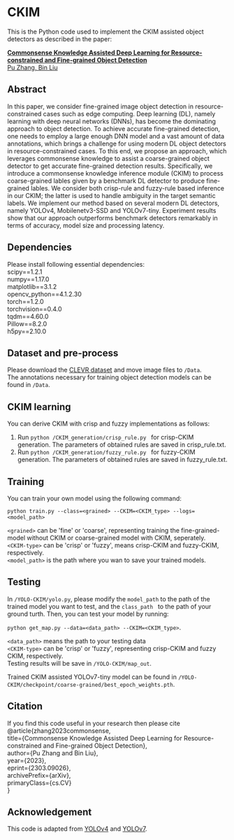 # CKIM
This is the Python code used to implement the CKIM assisted object detectors as described in the paper:

[**Commonsense Knowledge Assisted Deep Learning for Resource-constrained and Fine-grained Object Detection**  
Pu Zhang, Bin Liu](https://arxiv.org/abs/2303.09026)



## Abstract
In this paper, we consider fine-grained image object detection in resource-constrained cases such as edge computing. Deep learning (DL), namely learning with deep neural networks (DNNs), has become the dominating approach to object detection. To achieve accurate fine-grained detection, one needs to employ a large enough DNN model and a vast amount of data annotations, which brings a challenge for using modern DL object detectors in resource-constrained cases. To this
end, we propose an approach, which leverages commonsense knowledge to assist a coarse-grained object detector to get accurate fine-grained detection results. Specifically, we introduce a commonsense knowledge inference module (CKIM) to process coarse-grained lables given by a benchmark DL detector to produce fine-grained lables. We consider both crisp-rule and fuzzy-rule based inference in our CKIM; the latter is used to handle ambiguity in the target semantic labels. We implement our method based on several modern DL detectors, namely YOLOv4, Mobilenetv3-SSD and YOLOv7-tiny. Experiment results show that our approach outperforms benchmark detectors remarkably in terms of accuracy, model size and processing latency.


## Dependencies
Please install following essential dependencies:  
scipy==1.2.1  
numpy==1.17.0  
matplotlib==3.1.2  
opencv_python==4.1.2.30  
torch==1.2.0  
torchvision==0.4.0  
tqdm==4.60.0  
Pillow==8.2.0  
h5py==2.10.0  


## Dataset and pre-process
Please download the [CLEVR dataset](https://cs.stanford.edu/people/jcjohns/clevr/) and move image files to ```/Data```.  
The annotations necessary for training object detection models can be found in ```/Data```.



## CKIM learning
You can derive CKIM with crisp and fuzzy implementations as follows: 
1. Run ```python /CKIM_generation/crisp_rule.py ``` for crisp-CKIM generation. The parameters of obtained rules are saved in crisp_rule.txt.  
2. Run ```python /CKIM_generation/fuzzy_rule.py ``` for fuzzy-CKIM generation. The parameters of obtained rules are saved in fuzzy_rule.txt.  


## Training 
You can train your own model using the following command:  

```python train.py --class=<grained> --CKIM=<CKIM_type> --logs=<model_path>```    

```<grained>``` can be 'fine' or 'coarse', representing training the fine-grained-model without CKIM or coarse-grained model with CKIM, seperately.  
```<CKIM-type>``` can be 'crisp' or 'fuzzy', means crisp-CKIM and fuzzy-CKIM, respectively.  
```<model_path>``` is the path where you wan to save your trained models.


## Testing
In ```/YOLO-CKIM/yolo.py```, please modify the ```model_path``` to the path of the trained model you want to test, and the ```class_path ``` to the path of your ground turth. Then, you can test your model by running:  

```python get_map.py --data=<data_path> --CKIM=<CKIM_type>```.  

```<data_path>``` means the path to your testing data  
```<CKIM-type>``` can be 'crisp' or 'fuzzy', representing crisp-CKIM and fuzzy CKIM, respectively.   
Testing results will be save in ```/YOLO-CKIM/map_out```.

Trained CKIM assisted YOLOv7-tiny model can be found in ```/YOLO-CKIM/checkpoint/coarse-grained/best_epoch_weights.pth```.



## Citation
If you find this code useful in your research then please cite  
 @article{zhang2023commonsense,    
      title={Commonsense Knowledge Assisted Deep Learning for Resource-constrained and Fine-grained Object Detection},   
      author={Pu Zhang and Bin Liu},  
      year={2023},  
      eprint={2303.09026},  
      archivePrefix={arXiv},  
      primaryClass={cs.CV}  
} 


## Acknowledgement
This code is adapted from [YOLOv4](https://github.com/bubbliiiing/yolov4-tiny-pytorch) and [YOLOv7](https://github.com/WongKinYiu/yolov7).
